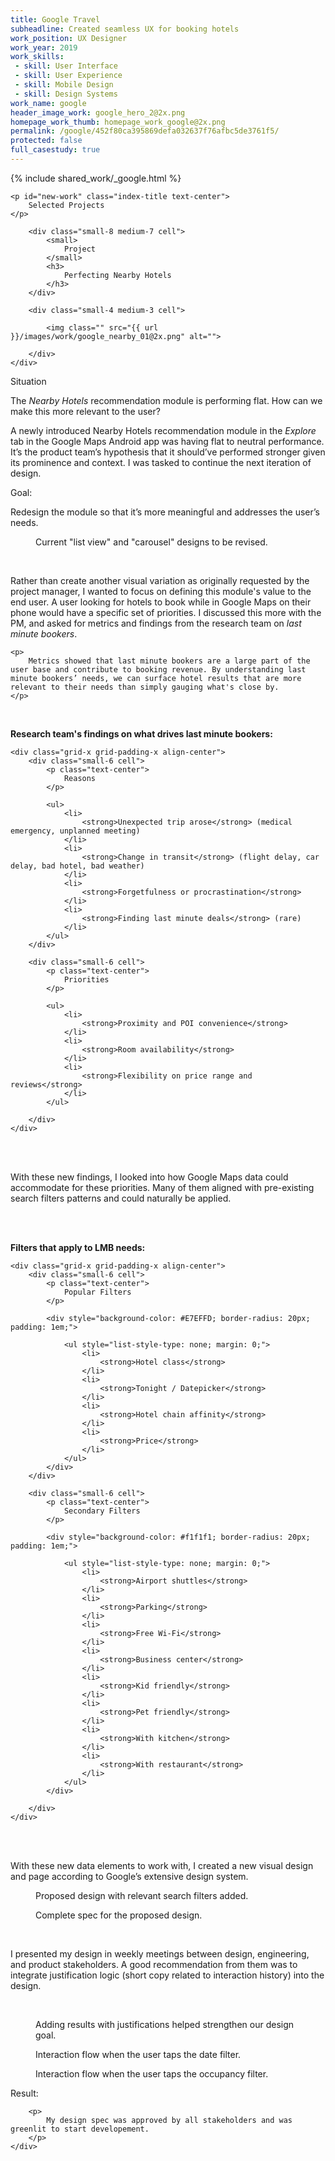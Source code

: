 ```yaml
---
title: Google Travel
subheadline: Created seamless UX for booking hotels
work_position: UX Designer
work_year: 2019
work_skills:
 - skill: User Interface
 - skill: User Experience
 - skill: Mobile Design
 - skill: Design Systems
work_name: google
header_image_work: google_hero_2@2x.png
homepage_work_thumb: homepage_work_google@2x.png
permalink: /google/452f80ca395869defa032637f76afbc5de3761f5/
protected: false
full_casestudy: true
---
```


{% include shared_work/_google.html %}

<div class="small-12 medium-8 cell">
	
	<p id="new-work" class="index-title text-center">
	    Selected Projects
	</p>
	
</div>

<div class="small-12 cell" >
	<div class="grid-x grid-padding-x align-center align-middle">

		<div class="small-8 medium-7 cell">
			<small>
				Project
			</small>
			<h3>
				Perfecting Nearby Hotels
			</h3>
		</div>

		<div class="small-4 medium-3 cell">
			
			<img class="" src="{{ url }}/images/work/google_nearby_01@2x.png" alt="">
			
		</div>
	</div>
</div>




<div class="small-12 medium-7 cell">
	<div class="section-wrapper">
		<p class="section-title">
			Situation
		</p>
		<p>
			The <em>Nearby Hotels</em> recommendation module is performing flat. How can we make this more relevant to the user?
		</p>
	</div>
</div>

<div class="small-12 medium-7 cell">
	<p>
		A newly introduced Nearby Hotels recommendation module in the <em>Explore</em> tab in the Google Maps Android app was having flat to neutral performance. It’s the product team’s hypothesis that it should’ve performed stronger given its prominence and context. I was tasked to continue the next iteration of design.
	</p>
</div>

<div class="small-12 medium-7 cell">
	<div class="section-wrapper">
		<p class="section-title">
			Goal:
		</p>
		<p>
			Redesign the module so that it’s more meaningful and addresses the user’s needs.
		</p>
	</div>
</div>

<div class="small-12 medium-10 cell">
	<figure>
		<img class="" src="{{ url }}/images/work/google_nearby_02@2x.png" alt="">
		<figcaption>Current "list view" and "carousel" designs to be revised.</figcaption>
	</figure>
	<br>
</div>

<div class="small-12 medium-7 cell">
	<p>
		Rather than create another visual variation as originally requested by the project manager, I wanted to focus on defining this module's value to the end user. A user looking for hotels to book while in Google Maps on their phone would have a specific set of priorities. I discussed this more with the PM, and asked for metrics and findings from the research team on <em>last minute bookers</em>.
	</p>

	<p>
		Metrics showed that last minute bookers are a large part of the user base and contribute to booking revenue. By understanding last minute bookers’ needs, we can surface hotel results that are more relevant to their needs than simply gauging what's close by.
	</p>
</div>

<div class="small-12 medium-7 cell">
	<br>
	<p>
		<strong>
			Research team's findings on what drives last minute bookers:
		</strong>
	</p>
	
	<div class="grid-x grid-padding-x align-center">
		<div class="small-6 cell">
			<p class="text-center">
				Reasons
			</p>

			<ul>
				<li>
					<strong>Unexpected trip arose</strong> (medical emergency, unplanned meeting)
				</li>
				<li>
					<strong>Change in transit</strong> (flight delay, car delay, bad hotel, bad weather)
				</li>
				<li>
					<strong>Forgetfulness or procrastination</strong>
				</li>
				<li>
					<strong>Finding last minute deals</strong> (rare)
				</li>
			</ul>
		</div>

		<div class="small-6 cell">
			<p class="text-center">
				Priorities
			</p>
			
			<ul>
				<li>
					<strong>Proximity and POI convenience</strong>
				</li>
				<li>
					<strong>Room availability</strong>
				</li>
				<li>
					<strong>Flexibility on price range and reviews</strong>
				</li>
			</ul>

		</div>
	</div>
</div>

<div class="small-12 medium-7 cell">
	<br><br>
	<p>
		With these new findings, I looked into how Google Maps data could accommodate for these priorities. Many of them aligned with pre-existing search filters patterns and could naturally be applied.
	</p><br>
</div>

<div class="small-12 medium-7 cell">
	<br>
	<p>
		<strong>
			Filters that apply to LMB needs:
		</strong>
	</p>

	<div class="grid-x grid-padding-x align-center">
		<div class="small-6 cell">
			<p class="text-center">
				Popular Filters
			</p>

			<div style="background-color: #E7EFFD; border-radius: 20px; padding: 1em;">

				<ul style="list-style-type: none; margin: 0;">
					<li>
						<strong>Hotel class</strong>
					</li>
					<li>
						<strong>Tonight / Datepicker</strong>
					</li>
					<li>
						<strong>Hotel chain affinity</strong>
					</li>
					<li>
						<strong>Price</strong>
					</li>
				</ul>
			</div>
		</div>

		<div class="small-6 cell">
			<p class="text-center">
				Secondary Filters
			</p>

			<div style="background-color: #f1f1f1; border-radius: 20px; padding: 1em;">
				
				<ul style="list-style-type: none; margin: 0;">
					<li>
						<strong>Airport shuttles</strong>
					</li>
					<li>
						<strong>Parking</strong>
					</li>
					<li>
						<strong>Free Wi-Fi</strong>
					</li>
					<li>
						<strong>Business center</strong>
					</li>
					<li>
						<strong>Kid friendly</strong>
					</li>
					<li>
						<strong>Pet friendly</strong>
					</li>
					<li>
						<strong>With kitchen</strong>
					</li>
					<li>
						<strong>With restaurant</strong>
					</li>
				</ul>
			</div>

		</div>
	</div>
</div>

<div class="small-12 medium-7 cell">
	<br><br>
	<p>
		With these new data elements to work with, I created a new visual design and page according to Google’s extensive design system. 
	</p>
</div>

<div class="small-12 medium-10 cell">
	<figure>
		<img class="" src="{{ url }}/images/work/google_nearby_03@2x.png" alt="">
		<figcaption>Proposed design with relevant search filters added.</figcaption>
	</figure>
</div>

<div class="small-12 medium-10 cell">
	<figure>
		<img class="" src="{{ url }}/images/work/google_nearby_04@2x.png" alt="">
		<figcaption>Complete spec for the proposed design.</figcaption>
	</figure>
</div>

<div class="small-12 medium-7 cell">
	<br>
	<p>
		I presented my design in weekly meetings between design, engineering, and product stakeholders. A good recommendation from them was to integrate justification logic (short copy related to interaction history) into the design.
	</p>
	<br>
</div>

<div class="small-12 medium-10 cell">
	<figure>
		<img class="" src="{{ url }}/images/work/google_nearby_05@2x.png" alt="">
		<figcaption>Adding results with justifications helped strengthen our design goal.</figcaption>
	</figure>
</div>


<div class="small-12 medium-10 cell">
	<figure>
		<img class="" src="{{ url }}/images/work/google_nearby_06@2x.png" alt="">
		<figcaption>Interaction flow when the user taps the date filter.</figcaption>
	</figure>
</div>


<div class="small-12 medium-10 cell">
	<figure>
		<img class="" src="{{ url }}/images/work/google_nearby_07@2x.png" alt="">
		<figcaption>Interaction flow when the user taps the occupancy filter.</figcaption>
	</figure>
</div>


<div class="small-12 medium-7 cell">
	<div class="section-wrapper">
		<p class="section-title">
			Result:
		</p>

		<p>
			My design spec was approved by all stakeholders and was greenlit to start developement.
		</p>
	</div>
</div>
